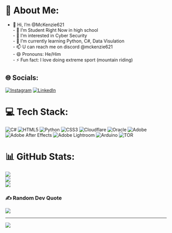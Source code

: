 # 💫 About Me:
- 👋 Hi, I’m @McKenzie621<br>- 🏫 I’m  Student Right Now in high school<br>- 👀 I’m interested in Cyber Security<br>- 🌱 I’m currently learning Python, C#, Data Visulation<br>- 📫 U can reach me on discord @mckenzie621<br>- 😄 Pronouns: He/Him<br>- ⚡ Fun fact: I love doing extreme sport (mountain riding)


## 🌐 Socials:
[![Instagram](https://img.shields.io/badge/Instagram-%23E4405F.svg?logo=Instagram&logoColor=white)](https://instagram.com/mckenzie.621) [![LinkedIn](https://img.shields.io/badge/LinkedIn-%230077B5.svg?logo=linkedin&logoColor=white)](https://www.linkedin.com/in/r%C3%BCzgar-duman-645731326/) 

# 💻 Tech Stack:
![C#](https://img.shields.io/badge/c%23-%23239120.svg?style=flat&logo=csharp&logoColor=white) ![HTML5](https://img.shields.io/badge/html5-%23E34F26.svg?style=flat&logo=html5&logoColor=white) ![Python](https://img.shields.io/badge/python-3670A0?style=flat&logo=python&logoColor=ffdd54) ![CSS3](https://img.shields.io/badge/css3-%231572B6.svg?style=flat&logo=css3&logoColor=white) ![Cloudflare](https://img.shields.io/badge/Cloudflare-F38020?style=flat&logo=Cloudflare&logoColor=white) ![Oracle](https://img.shields.io/badge/Oracle-F80000?style=flat&logo=oracle&logoColor=white) ![Adobe](https://img.shields.io/badge/adobe-%23FF0000.svg?style=flat&logo=adobe&logoColor=white) ![Adobe After Effects](https://img.shields.io/badge/Adobe%20After%20Effects-9999FF.svg?style=flat&logo=Adobe%20After%20Effects&logoColor=white) ![Adobe Lightroom](https://img.shields.io/badge/Adobe%20Lightroom-31A8FF.svg?style=flat&logo=Adobe%20Lightroom&logoColor=white) ![Arduino](https://img.shields.io/badge/-Arduino-00979D?style=flat&logo=Arduino&logoColor=white) ![TOR](https://img.shields.io/badge/tor-%237E4798.svg?style=flat&logo=tor-project&logoColor=white)
# 📊 GitHub Stats:
![](https://github-readme-stats.vercel.app/api?username=McKenzie621&theme=radical&hide_border=false&include_all_commits=false&count_private=false)<br/>
![](https://github-readme-streak-stats.herokuapp.com/?user=McKenzie621&theme=radical&hide_border=false)<br/>
![](https://github-readme-stats.vercel.app/api/top-langs/?username=McKenzie621&theme=radical&hide_border=false&include_all_commits=false&count_private=false&layout=compact)

### ✍️ Random Dev Quote
![](https://quotes-github-readme.vercel.app/api?type=horizontal&theme=radical)

---
[![](https://visitcount.itsvg.in/api?id=McKenzie621&icon=0&color=6)](https://visitcount.itsvg.in)
